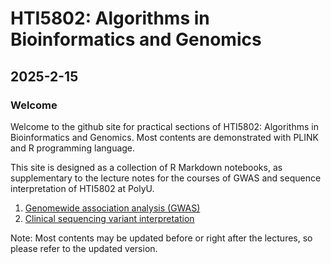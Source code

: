 # HTI5802: Algorithms in Bioinformatics and Genomics


## 2025-2-15

### Welcome

Welcome to the github site for practical sections of HTI5802: Algorithms in Bioinformatics and Genomics. Most contents are demonstrated with PLINK and R programming language.

This site is designed as a collection of R Markdown notebooks, as supplementary to the lecture notes for the courses of GWAS and sequence interpretation of HTI5802 at PolyU.

1. [Genomewide association analysis (GWAS)]()
2. [Clinical sequencing variant interpretation]()

Note: Most contents may be updated before or right after the lectures, so please refer to the updated version.
